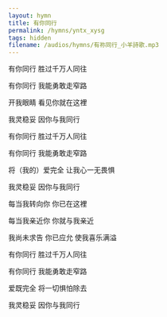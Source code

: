 ```yaml
---
layout: hymn
title: 有你同行
permalink: /hymns/yntx_xysg
tags: hidden
filename: /audios/hymns/有祢同行_小羊詩歌.mp3
---
```


有你同行 胜过千万人同往

有你同行 我能勇敢走窄路

开我眼睛 看见你就在这裡

我灵稳妥 因你与我同行



有你同行 胜过千万人同往

有你同行 我能勇敢走窄路

将（我的）爱完全 让我心一无畏惧

我灵稳妥 因你与我同行



每当我转向你 你已在这裡

每当我亲近你 你就与我亲近

我尚未求告 你已应允 使我喜乐满溢



有你同行 胜过千万人同往

有你同行 我能勇敢走窄路

爱既完全 将一切惧怕除去

我灵稳妥 因你与我同行